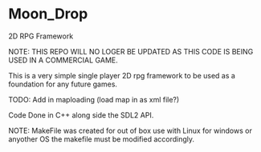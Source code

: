 # Moon_Drop
2D RPG Framework

NOTE: THIS REPO WILL NO LOGER BE UPDATED AS THIS CODE IS BEING USED IN A COMMERCIAL GAME.

This is a very simple single player 2D rpg framework to be used as a foundation for any future games.

TODO: Add in maploading (load map in as xml file?)

Code Done in C++ along side the SDL2 API.

NOTE: MakeFile was created for out of box use with Linux for windows or anyother OS the makefile must be modified accordingly. 
 



